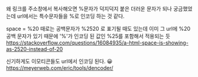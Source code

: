 
왜 링크를 주소창에서 복사해오면 %문자가 덕지덕지 붙은 더러운 문자가 되나 궁금했었는데 url에서는 특수문자들을 %로 인코딩 하는 것 같다.

 space = %20
 때로는 공백문자가 %2520 로 표기될 때도 있는데 이미 그 url에 %20 공백 문자가 있기 때문에 '%'가 인코딩 된 값인 %25를 포함해서 적용되는 듯
 https://stackoverflow.com/questions/16084935/a-html-space-is-showing-as-2520-instead-of-20
 
 신기하게도 이모티콘들도 url에서 인코딩 된다. 😀
 https://meyerweb.com/eric/tools/dencoder/
